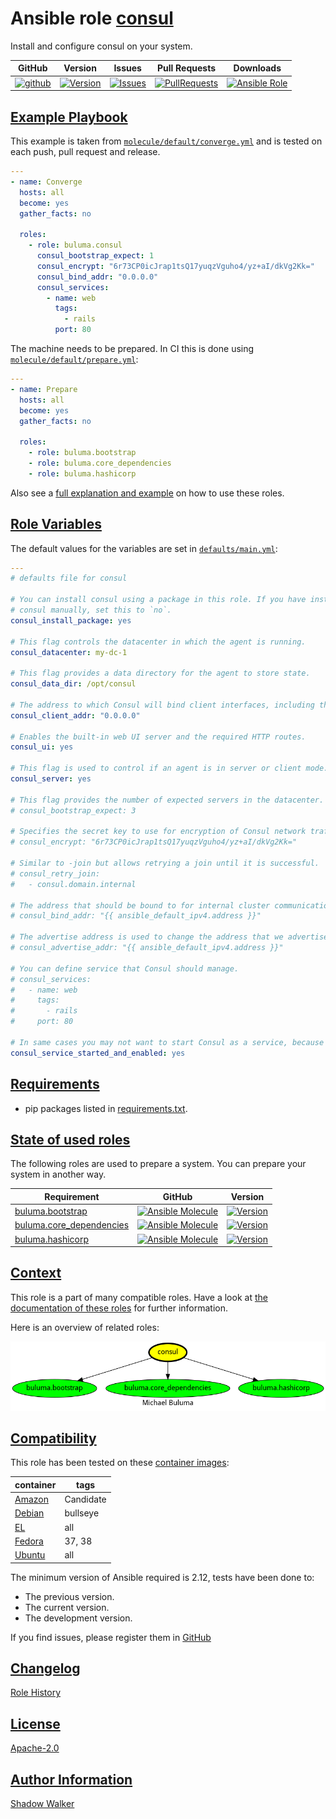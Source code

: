 # Ansible role [consul](https://galaxy.ansible.com/ui/standalone/roles/buluma/consul/documentation)

Install and configure consul on your system.

|GitHub|Version|Issues|Pull Requests|Downloads|
|------|-------|------|-------------|---------|
|[![github](https://github.com/buluma/ansible-role-consul/actions/workflows/molecule.yml/badge.svg)](https://github.com/buluma/ansible-role-consul/actions/workflows/molecule.yml)|[![Version](https://img.shields.io/github/release/buluma/ansible-role-consul.svg)](https://github.com/buluma/ansible-role-consul/releases/)|[![Issues](https://img.shields.io/github/issues/buluma/ansible-role-consul.svg)](https://github.com/buluma/ansible-role-consul/issues/)|[![PullRequests](https://img.shields.io/github/issues-pr-closed-raw/buluma/ansible-role-consul.svg)](https://github.com/buluma/ansible-role-consul/pulls/)|[![Ansible Role](https://img.shields.io/ansible/role/d/buluma/consul)](https://galaxy.ansible.com/ui/standalone/roles/buluma/consul/documentation)|

## [Example Playbook](#example-playbook)

This example is taken from [`molecule/default/converge.yml`](https://github.com/buluma/ansible-role-consul/blob/master/molecule/default/converge.yml) and is tested on each push, pull request and release.

```yaml
---
- name: Converge
  hosts: all
  become: yes
  gather_facts: no

  roles:
    - role: buluma.consul
      consul_bootstrap_expect: 1
      consul_encrypt: "6r73CP0icJrap1tsQ17yuqzVguho4/yz+aI/dkVg2Kk="
      consul_bind_addr: "0.0.0.0"
      consul_services:
        - name: web
          tags:
            - rails
          port: 80
```

The machine needs to be prepared. In CI this is done using [`molecule/default/prepare.yml`](https://github.com/buluma/ansible-role-consul/blob/master/molecule/default/prepare.yml):

```yaml
---
- name: Prepare
  hosts: all
  become: yes
  gather_facts: no

  roles:
    - role: buluma.bootstrap
    - role: buluma.core_dependencies
    - role: buluma.hashicorp
```

Also see a [full explanation and example](https://buluma.github.io/how-to-use-these-roles.html) on how to use these roles.

## [Role Variables](#role-variables)

The default values for the variables are set in [`defaults/main.yml`](https://github.com/buluma/ansible-role-consul/blob/master/defaults/main.yml):

```yaml
---
# defaults file for consul

# You can install consul using a package in this role. If you have installed
# consul manually, set this to `no`.
consul_install_package: yes

# This flag controls the datacenter in which the agent is running.
consul_datacenter: my-dc-1

# This flag provides a data directory for the agent to store state.
consul_data_dir: /opt/consul

# The address to which Consul will bind client interfaces, including the HTTP and DNS servers
consul_client_addr: "0.0.0.0"

# Enables the built-in web UI server and the required HTTP routes.
consul_ui: yes

# This flag is used to control if an agent is in server or client mode.
consul_server: yes

# This flag provides the number of expected servers in the datacenter.
# consul_bootstrap_expect: 3

# Specifies the secret key to use for encryption of Consul network traffic.
# consul_encrypt: "6r73CP0icJrap1tsQ17yuqzVguho4/yz+aI/dkVg2Kk="

# Similar to -join but allows retrying a join until it is successful.
# consul_retry_join:
#   - consul.domain.internal

# The address that should be bound to for internal cluster communications.
# consul_bind_addr: "{{ ansible_default_ipv4.address }}"

# The advertise address is used to change the address that we advertise to other nodes in the cluster.
# consul_advertise_addr: "{{ ansible_default_ipv4.address }}"

# You can define service that Consul should manage.
# consul_services:
#   - name: web
#     tags:
#       - rails
#     port: 80

# In same cases you may not want to start Consul as a service, because you are "bootstrapping" for example.
consul_service_started_and_enabled: yes
```

## [Requirements](#requirements)

- pip packages listed in [requirements.txt](https://github.com/buluma/ansible-role-consul/blob/master/requirements.txt).

## [State of used roles](#state-of-used-roles)

The following roles are used to prepare a system. You can prepare your system in another way.

| Requirement | GitHub | Version |
|-------------|--------|--------|
|[buluma.bootstrap](https://galaxy.ansible.com/buluma/bootstrap)|[![Ansible Molecule](https://github.com/buluma/ansible-role-bootstrap/actions/workflows/molecule.yml/badge.svg)](https://github.com/buluma/ansible-role-bootstrap/actions/workflows/molecule.yml)|[![Version](https://img.shields.io/github/release/buluma/ansible-role-bootstrap.svg)](https://github.com/shadowwalker/ansible-role-bootstrap)|
|[buluma.core_dependencies](https://galaxy.ansible.com/buluma/core_dependencies)|[![Ansible Molecule](https://github.com/buluma/ansible-role-core_dependencies/actions/workflows/molecule.yml/badge.svg)](https://github.com/buluma/ansible-role-core_dependencies/actions/workflows/molecule.yml)|[![Version](https://img.shields.io/github/release/buluma/ansible-role-core_dependencies.svg)](https://github.com/shadowwalker/ansible-role-core_dependencies)|
|[buluma.hashicorp](https://galaxy.ansible.com/buluma/hashicorp)|[![Ansible Molecule](https://github.com/buluma/ansible-role-hashicorp/actions/workflows/molecule.yml/badge.svg)](https://github.com/buluma/ansible-role-hashicorp/actions/workflows/molecule.yml)|[![Version](https://img.shields.io/github/release/buluma/ansible-role-hashicorp.svg)](https://github.com/shadowwalker/ansible-role-hashicorp)|

## [Context](#context)

This role is a part of many compatible roles. Have a look at [the documentation of these roles](https://buluma.github.io/) for further information.

Here is an overview of related roles:

![dependencies](https://raw.githubusercontent.com/buluma/ansible-role-consul/png/requirements.png "Dependencies")

## [Compatibility](#compatibility)

This role has been tested on these [container images](https://hub.docker.com/u/buluma):

|container|tags|
|---------|----|
|[Amazon](https://hub.docker.com/repository/docker/buluma/amazonlinux/general)|Candidate|
|[Debian](https://hub.docker.com/repository/docker/buluma/debian/general)|bullseye|
|[EL](https://hub.docker.com/repository/docker/buluma/enterpriselinux/general)|all|
|[Fedora](https://hub.docker.com/repository/docker/buluma/fedora/general)|37, 38|
|[Ubuntu](https://hub.docker.com/repository/docker/buluma/ubuntu/general)|all|

The minimum version of Ansible required is 2.12, tests have been done to:

- The previous version.
- The current version.
- The development version.

If you find issues, please register them in [GitHub](https://github.com/buluma/ansible-role-consul/issues)

## [Changelog](#changelog)

[Role History](https://github.com/buluma/ansible-role-consul/blob/master/CHANGELOG.md)

## [License](#license)

[Apache-2.0](https://github.com/buluma/ansible-role-consul/blob/master/LICENSE)

## [Author Information](#author-information)

[Shadow Walker](https://buluma.github.io/)

